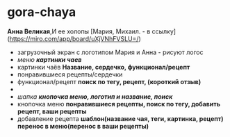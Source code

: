 # gora-chaya 
**Анна Великая**,И ее холопы [Мария, Михаил. - в ссылку] (https://miro.com/app/board/uXjVNhFVSLU=/)

* загрузочный экран с логотипом Мария и Анна - рисуют логос
* *меню __картинки чаев__*
* картинки чаёв __Название, сердечко, функционал/рецепт__
* понравившиеся рецепты/сердечки
* функционал/рецепт __поиск по тегу, рецепт, (короткий отзыв)__
* 
* *шапка __кнопочка меню, логотип и название, поиск__*
* кнопочка меню __понравившиеся рецепты, поиск по тегу, добавить рецепт, ваши рецепты__
* добавление рецепта __шаблон(название чая, теги, картинка, рецепт) перенос в меню(перенос в ваши рецепты)__

